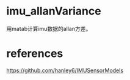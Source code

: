 # imu_allanVariance

用matab计算imu数据的allan方差。

# references

https://github.com/hanley6/IMUSensorModels
